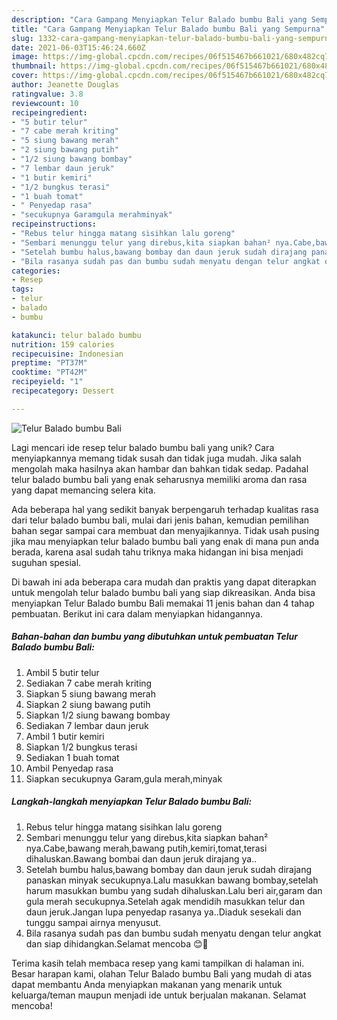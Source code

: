 ```yaml
---
description: "Cara Gampang Menyiapkan Telur Balado bumbu Bali yang Sempurna"
title: "Cara Gampang Menyiapkan Telur Balado bumbu Bali yang Sempurna"
slug: 1332-cara-gampang-menyiapkan-telur-balado-bumbu-bali-yang-sempurna
date: 2021-06-03T15:46:24.660Z
image: https://img-global.cpcdn.com/recipes/06f515467b661021/680x482cq70/telur-balado-bumbu-bali-foto-resep-utama.jpg
thumbnail: https://img-global.cpcdn.com/recipes/06f515467b661021/680x482cq70/telur-balado-bumbu-bali-foto-resep-utama.jpg
cover: https://img-global.cpcdn.com/recipes/06f515467b661021/680x482cq70/telur-balado-bumbu-bali-foto-resep-utama.jpg
author: Jeanette Douglas
ratingvalue: 3.8
reviewcount: 10
recipeingredient:
- "5 butir telur"
- "7 cabe merah kriting"
- "5 siung bawang merah"
- "2 siung bawang putih"
- "1/2 siung bawang bombay"
- "7 lembar daun jeruk"
- "1 butir kemiri"
- "1/2 bungkus terasi"
- "1 buah tomat"
- " Penyedap rasa"
- "secukupnya Garamgula merahminyak"
recipeinstructions:
- "Rebus telur hingga matang sisihkan lalu goreng"
- "Sembari menunggu telur yang direbus,kita siapkan bahan² nya.Cabe,bawang merah,bawang putih,kemiri,tomat,terasi dihaluskan.Bawang bombai dan daun jeruk dirajang ya.."
- "Setelah bumbu halus,bawang bombay dan daun jeruk sudah dirajang panaskan minyak secukupnya.Lalu masukkan bawang bombay,setelah harum masukkan bumbu yang sudah dihaluskan.Lalu beri air,garam dan gula merah secukupnya.Setelah agak mendidih masukkan telur dan daun jeruk.Jangan lupa penyedap rasanya ya..Diaduk sesekali dan tunggu sampai airnya menyusut."
- "Bila rasanya sudah pas dan bumbu sudah menyatu dengan telur angkat dan siap dihidangkan.Selamat mencoba 😊🙏"
categories:
- Resep
tags:
- telur
- balado
- bumbu

katakunci: telur balado bumbu 
nutrition: 159 calories
recipecuisine: Indonesian
preptime: "PT37M"
cooktime: "PT42M"
recipeyield: "1"
recipecategory: Dessert

---
```



![Telur Balado bumbu Bali](https://img-global.cpcdn.com/recipes/06f515467b661021/680x482cq70/telur-balado-bumbu-bali-foto-resep-utama.jpg)

Lagi mencari ide resep telur balado bumbu bali yang unik? Cara menyiapkannya memang tidak susah dan tidak juga mudah. Jika salah mengolah maka hasilnya akan hambar dan bahkan tidak sedap. Padahal telur balado bumbu bali yang enak seharusnya memiliki aroma dan rasa yang dapat memancing selera kita.



Ada beberapa hal yang sedikit banyak berpengaruh terhadap kualitas rasa dari telur balado bumbu bali, mulai dari jenis bahan, kemudian pemilihan bahan segar sampai cara membuat dan menyajikannya. Tidak usah pusing jika mau menyiapkan telur balado bumbu bali yang enak di mana pun anda berada, karena asal sudah tahu triknya maka hidangan ini bisa menjadi suguhan spesial.


Di bawah ini ada beberapa cara mudah dan praktis yang dapat diterapkan untuk mengolah telur balado bumbu bali yang siap dikreasikan. Anda bisa menyiapkan Telur Balado bumbu Bali memakai 11 jenis bahan dan 4 tahap pembuatan. Berikut ini cara dalam menyiapkan hidangannya.

<!--inarticleads1-->

##### Bahan-bahan dan bumbu yang dibutuhkan untuk pembuatan Telur Balado bumbu Bali:

1. Ambil 5 butir telur
1. Sediakan 7 cabe merah kriting
1. Siapkan 5 siung bawang merah
1. Siapkan 2 siung bawang putih
1. Siapkan 1/2 siung bawang bombay
1. Sediakan 7 lembar daun jeruk
1. Ambil 1 butir kemiri
1. Siapkan 1/2 bungkus terasi
1. Sediakan 1 buah tomat
1. Ambil  Penyedap rasa
1. Siapkan secukupnya Garam,gula merah,minyak




<!--inarticleads2-->

##### Langkah-langkah menyiapkan Telur Balado bumbu Bali:

1. Rebus telur hingga matang sisihkan lalu goreng
1. Sembari menunggu telur yang direbus,kita siapkan bahan² nya.Cabe,bawang merah,bawang putih,kemiri,tomat,terasi dihaluskan.Bawang bombai dan daun jeruk dirajang ya..
1. Setelah bumbu halus,bawang bombay dan daun jeruk sudah dirajang panaskan minyak secukupnya.Lalu masukkan bawang bombay,setelah harum masukkan bumbu yang sudah dihaluskan.Lalu beri air,garam dan gula merah secukupnya.Setelah agak mendidih masukkan telur dan daun jeruk.Jangan lupa penyedap rasanya ya..Diaduk sesekali dan tunggu sampai airnya menyusut.
1. Bila rasanya sudah pas dan bumbu sudah menyatu dengan telur angkat dan siap dihidangkan.Selamat mencoba 😊🙏




Terima kasih telah membaca resep yang kami tampilkan di halaman ini. Besar harapan kami, olahan Telur Balado bumbu Bali yang mudah di atas dapat membantu Anda menyiapkan makanan yang menarik untuk keluarga/teman maupun menjadi ide untuk berjualan makanan. Selamat mencoba!
